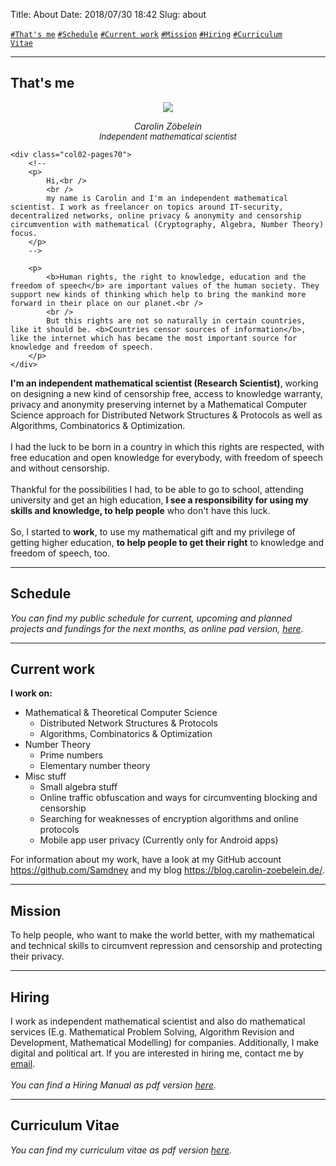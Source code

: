 Title:          About
Date:           2018/07/30 18:42
Slug:           about

<!-- <code><a href="/about.html#WeAreOne">\#We are one</a></code> -->
<code><a href="/about.html#Thatsme">\#That's me</a></code>
<code><a href="/about.html#Schedule">\#Schedule</a></code>
<code><a href="/about.html#CurrentWork">\#Current work</a></code>
<code><a href="/about.html#Mission">\#Mission</a></code>
<code><a href="/about.html#Hiring">\#Hiring</a></code>
<code><a href="/about.html#CurriculumVitae">\#Curriculum Vitae</a></code>

<hr />

<!--
<p>
<font style="color: red;">This site is under construction. The content is incomplete. It will be added, step by step, in the next months.</font>
</p>
-->

<h2 id="Thatsme">That's me</h2>
<div class="two-columns-pages">
	<div class="col01-pages30" style="margin-top: 0; text-align:center;">	
		<img class="index-image" src='/images/zoebelein_avatar.png'>
		<p>
			<i>Carolin Zöbelein</i><br />
			<font style="font-size: 13px"><i>Independent mathematical scientist</i></font>
		</p>
	</div>

	<div class="col02-pages70">
		<!--
		<p>
			Hi,<br />
			<br />
			my name is Carolin and I'm an independent mathematical scientist. I work as freelancer on topics around IT-security, decentralized networks, online privacy & anonymity and censorship circumvention with mathematical (Cryptography, Algebra, Number Theory) focus.			
		</p>
		-->

		<p>
			<b>Human rights, the right to knowledge, education and the freedom of speech</b> are important values of the human society. They support new kinds of thinking which help to bring the mankind more forward in their place on our planet.<br />
			<br />
			But this rights are not so naturally in certain countries, like it should be. <b>Countries censor sources of information</b>, like the internet which has became the most important source for knowledge and freedom of speech.
		</p>
	</div>	
</div>


<p>
    <b>I'm an independent mathematical scientist (Research Scientist)</b>, working on designing a new kind of censorship free, access to knowledge warranty, privacy and anonymity preserving internet by a Mathematical Computer Science approach for Distributed Network Structures & Protocols as well as Algorithms, Combinatorics & Optimization.<br />
	<br />
	I had the luck to be born in a country in which this rights are respected, with free education and open knowledge for everybody, with freedom of speech and without censorship.<br />
	<br />
	Thankful for the possibilities I had, to be able to go to school, attending university and get an high education, <b>I see a responsibility for using my skills and knowledge, to help people</b> who don't have this luck.<br />
	<br />
    So, I started to <b>work</b>, to use my mathematical gift and my privilege of getting higher education, <b>to help people to get their right</b> to knowledge and freedom of speech, too.
</p>


<hr />
<h2 id="Schedule">Schedule</h2>
<p>
	<i>You can find my public schedule for current, upcoming and planned projects and fundings for the next months, as online pad version, <a href="https://cryptpad.fr/sheet/#/2/sheet/view/ym+olKCrTCwl2MTIOtaRrmzzNyXyh6e8HOCn1xIwKWw/" title="Schedule" target="_blank">here</a>.</i>
</p>

<hr />
<h2 id="CurrentWork">Current work</h2>
<p>
<b>I work on:</b>
<ul>
    <li>
        Mathematical &amp; Theoretical Computer Science
        <ul>
            <li>Distributed Network Structures &amp; Protocols</li>
            <li>Algorithms, Combinatorics &amp; Optimization</li>
        </ul>
    </li>
    <li>
        Number Theory
        <ul>
            <li>Prime numbers</li>
            <li>Elementary number theory</li>
        </ul>
    </li>
    <li>
        Misc stuff
        <ul>
            <li>Small algebra stuff</li>
            <li>Online traffic obfuscation and ways for circumventing blocking and censorship</li>
            <li>Searching for weaknesses of encryption algorithms and online protocols</li>
            <li>Mobile app user privacy (Currently only for Android apps)</li>
        </ul>
    </li>
</ul>
</p>

<p>
For information about my work, have a look at my GitHub account <a href="https://github.com/Samdney" target="_blank">https://github.com/Samdney</a> and my blog <a href="https://blog.carolin-zoebelein.de/" target="_blank">https://blog.carolin-zoebelein.de/</a>.
</p>

<hr />
<h2 id="Mission">Mission</h2>
To help people, who want to make the world better, with my mathematical and technical skills to circumvent repression and censorship and protecting their privacy.

<hr />
<h2 id="Hiring">Hiring</h2>
I work as independent mathematical scientist and also do mathematical services (E.g. Mathematical Problem Solving, Algorithm Revision and Development, Mathematical Modelling) for companies. Additionally, I make digital and political art. If you are interested in hiring me, contact me by <a href="/contact.html#Information" title="Contact">email</a>.<br><br><i>You can find a Hiring Manual as pdf version <a href="/files/hiring-manual.pdf" title="Hiring Manual" target="_blank">here</a>.</i>

<hr />
<h2 id="CurriculumVitae">Curriculum Vitae</h2>
<i>You can find my curriculum vitae as pdf version <a href="/files/cv_longversion.pdf" title="Curriculum Vitae" target="_blank">here</a>.</i><br />
